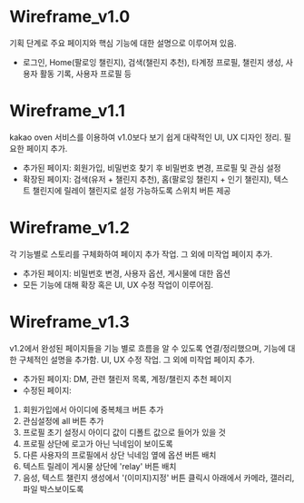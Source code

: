 # Wireframe_v1.0
기획 단계로 주요 페이지와 핵심 기능에 대한 설명으로 이루어져 있음.
- 로그인, Home(팔로잉 챌린지), 검색(챌린지 추천), 타계정 프로필, 챌린지 생성, 사용자 활동 기록, 사용자 프로필 등

# Wireframe_v1.1
kakao oven 서비스를 이용하여 v1.0보다 보기 쉽게 대략적인 UI, UX 디자인 정리. 필요한 페이지 추가.
- 추가된 페이지: 회원가입, 비밀번호 찾기 후 비밀번호 변경, 프로필 및 관심 설정
- 확장된 페이지: 검색(유저 + 챌린지 추천), 홈(팔로잉 챌린지 + 인기 챌린지), 텍스트 챌린지에 릴레이 챌린지로 설정 가능하도록 스위치 버튼 제공

# Wireframe_v1.2
각 기능별로 스토리를 구체화하여 페이지 추가 작업. 그 외에 미작업 페이지 추가.
- 추가된 페이지: 비밀번호 변경, 사용자 옵션, 게시물에 대한 옵션
- 모든 기능에 대해 확장 혹은 UI, UX 수정 작업이 이루어짐.

# Wireframe_v1.3
v1.2에서 완성된 페이지들을 기능 별로 흐름을 알 수 있도록 연결/정리했으며, 기능에 대한 구체적인 설명을 추가함. UI, UX 수정 작업. 그 외에 미작업 페이지 추가.
- 추가된 페이지: DM, 관련 챌린저 목록, 계정/챌린지 추천 페이지
- 수정된 페이지:
1. 회원가입에서 아이디에 중복체크 버튼 추가
2. 관심설정에 all 버튼 추가
3. 프로필 초기 설정시 아이디 값이 디폴트 값으로 들어가 있을 것
4. 프로필 상단에 로고가 아닌 닉네임이 보이도록
5. 다른 사용자의 프로필에서 상단 닉네임 옆에 옵션 버튼 배치
6. 텍스트 릴레이 게시물 상단에 'relay' 버튼 배치
7. 음성, 텍스트 챌린지 생성에서 '(이미지)지정' 버튼 클릭시 아래에서 카메라, 갤러리, 파일 박스보이도록